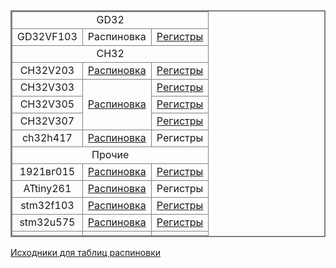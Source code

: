 <style>

table{
    border-collapse: collapse;
    border-spacing: 0;
    border:2px solid #808080;
}

th{
    border:2px solid #808080;
    text-align: center;
}

td{
    border:1px solid #808080;
    text-align: center;
}

</style>

<body>

<table>
  <tr>
    <td colspan="3">GD32</td>
  </tr>
  <tr>
    <td>GD32VF103</td>
    <td>Распиновка</td>
    <td><a href="files/registers/GD32VF103.html">Регистры</a></td>
  </tr>
  <tr>
  <td colspan="3">CH32</td>
  </tr>
  <tr>
    <td>CH32V203</td>
    <td><a href="files/pintable/ch32v203.html">Распиновка</a></td>
    <td><a href="files/registers/CH32V203xx.html">Регистры</a></td>
  </tr>
  <tr>
    <td>CH32V303</td>
    <td rowspan="3"><a href="files/pintable/ch32v30x.html">Распиновка</a></td>
    <td><a href="files/registers/CH32V303xx.html">Регистры</a></td>
  </tr>
  <tr>
    <td>CH32V305</td>
    <td><a href="files/registers/CH32V305xx.html">Регистры</a></td>
  </tr>
  <tr>
    <td>CH32V307</td>
    <td><a href="files/registers/CH32V307xx.html">Регистры</a></td>
  </tr>
  <tr>
    <td>ch32h417</td>
    <td><a href="files/pintable/ch32h417.html">Распиновка</a></td>
    <td>Регистры</td>
  </tr>
  <tr>
  <td colspan="3">Прочие</td>
  </tr>
  <tr>
    <td>1921вг015</td>
    <td><a href="files/pintable/1921вг015.html">Распиновка</a></td>
    <td><a href="files/registers/K1921VG015.html">Регистры</a></td>
  </tr>
  <tr>
    <td>ATtiny261</td>
    <td><a href="files/pintable/ATtiny261.html">Распиновка</a></td>
    <td>Регистры</td>
  </tr>
  <tr>
    <td>stm32f103</td>
    <td><a href="files/pintable/stm32f103.html">Распиновка</a></td>
    <td><a href="files/registers/stm32f103.html">Регистры</a></td>
  </tr>
  <tr>
    <td>stm32u575</td>
    <td><a href="files/pintable/stm32u575.html">Распиновка</a></td>
    <td><a href="files/registers/stm32u575.html">Регистры</a></td>
  </tr>
  
  <tr>
    <td></td>
    <td><a href=""></a></td>
    <td><a href=""></a></td>
  </tr>
</table>

<a href="https://github.com/KarakatitsaRISCV/KarakatitsaRISCV.github.io/tree/main/docs/files/tables_src/">Исходники для таблиц распиновки</a>

</body>
